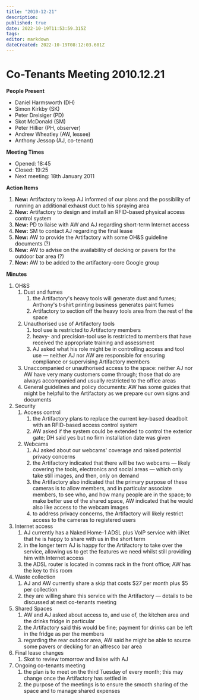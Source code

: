 ```yaml
---
title: "2010-12-21"
description: 
published: true
date: 2022-10-19T11:53:59.315Z
tags: 
editor: markdown
dateCreated: 2022-10-19T08:12:03.601Z
---
```


# Co-Tenants Meeting 2010.12.21

**People Present**

-   Daniel Harmsworth (DH)
-   Simon Kirkby (SK)
-   Peter Dreisiger (PD)
-   Skot McDonald (SM)
-   Peter Hillier (PH, observer)
-   Andrew Wheatley (AW, lessee)
-   Anthony Jessop (AJ, co-tenant)

**Meeting Times**

-   Opened: 18:45
-   Closed: 19:25
-   Next meeting: 18th January 2011

**Action Items**

1.  **New:** Artifactory to keep AJ informed of our plans and the possibility of running an additional exhaust duct to his spraying area
2.  **New:** Artifactory to design and install an RFID-based physical access control system
3.  **New:** PD to liaise with AW and AJ regarding short-term Internet access
4.  **New:** SM to contact AJ regarding the final lease
5.  **New:** AW to provide the Artifactory with some OH&S guideline documents (?)
6.  **New:** AW to advise on the availability of decking or pavers for the outdoor bar area (?)
7.  **New:** AW to be added to the artifactory-core Google group

**Minutes**

1.  OH&S
    1.  Dust and fumes
        1.  the Artifactory's heavy tools will generate dust and fumes; Anthony's t-shirt printing business generates paint fumes
        2.  Artifactory to section off the heavy tools area from the rest of the space
    2.  Unauthorised use of Artifactory tools
        1.  tool use is restricted to Artifactory members
        2.  heavy- and precision-tool use is restricted to members that have received the appropriate training and assessment
        3.  AJ asked what his role might be in controlling access and tool use — neither AJ nor AW are responsible for ensuring compliance or supervising Artifactory members
    3.  Unaccompanied or unauthorised access to the space: neither AJ nor AW have very many customers come through; those that do are always accompanied and usually restricted to the office areas
    4.  General guidelines and policy documents: AW has some guides that might be helpful to the Artifactory as we prepare our own signs and documents
2.  Security
    1.  Access control
        1.  the Artifactory plans to replace the current key-based deadbolt with an RFID-based access control system
        2.  AW asked if the system could be extended to control the exterior gate; DH said yes but no firm installation date was given
    2.  Webcams
        1.  AJ asked about our webcams' coverage and raised potential privacy concerns
        2.  the Artifactory indicated that there will be two webcams — likely covering the tools, electronics and social areas — which only take still images, and then, only on demand
        3.  the Artifactory also indicated that the primary purpose of these cameras is to allow members, and in particular associate members, to see who, and how many people are in the space; to make better use of the shared space, AW indicated that he would also like access to the webcam images
        4.  to address privacy concerns, the Artifactory will likely restrict access to the cameras to registered users
3.  Internet access
    1.  AJ currently has a Naked Home-1 ADSL plus VoIP service with iiNet that he is happy to share with us in the short term
    2.  in the longer term AJ is happy for the Artifactory to take over the service, allowing us to get the features we need whilst still providing him with Internet access
    3.  the ADSL router is located in comms rack in the front office; AW has the key to this room
4.  Waste collection
    1.  AJ and AW currently share a skip that costs \$27 per month plus \$5 per collection
    2.  they are willing share this service with the Artifactory — details to be discussed at next co-tenants meeting
5.  Shared Spaces
    1.  AW and AJ asked about access to, and use of, the kitchen area and the drinks fridge in particular
    2.  the Artifactory said this would be fine; payment for drinks can be left in the fridge as per the members
    3.  regarding the rear outdoor area, AW said he might be able to source some pavers or decking for an alfresco bar area
6.  Final lease changes
    1.  Skot to review tomorrow and liaise with AJ
7.  Ongoing co-tenants meeting
    1.  the plan is to meet on the third Tuesday of every month; this may change once the Artifactory has settled in
    2.  the purpose of the meetings is to ensure the smooth sharing of the space and to manage shared expenses
